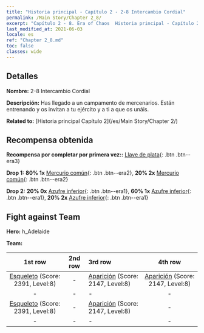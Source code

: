```yaml
---
title: "Historia principal - Capítulo 2 - 2-8 Intercambio Cordial"
permalink: /Main Story/Chapter 2_8/
excerpt: "Capítulo 2 - 8. Era of Chaos  Historia principal - Capítulo 2_8. 2-8 Intercambio Cordial"
last_modified_at: 2021-06-03
locale: es
ref: "Chapter 2_8.md"
toc: false
classes: wide
---
```


## Detalles

 **Nombre:** 2-8 Intercambio Cordial

 **Descripción:** Has llegado a un campamento de mercenarios. Están entrenando y os invitan a tu ejército y a ti a que os unáis.

 **Related to:** [Historia principal Capítulo 2](/es/Main Story/Chapter 2/)

## Recompensa obtenida

 **Recompensa por completar por primera vez::** [Llave de plata](/ItemsES/con_693/){: .btn .btn--era3}

 **Drop 1:** **80% 1x** [Mercurio común](/ItemsES/mat_8/){: .btn .btn--era2}, **20% 2x** [Mercurio común](/ItemsES/mat_8/){: .btn .btn--era2}

 **Drop 2:** **20% 0x** [Azufre inferior](/ItemsES/mat_3/){: .btn .btn--era1}, **60% 1x** [Azufre inferior](/ItemsES/mat_3/){: .btn .btn--era1}, **20% 2x** [Azufre inferior](/ItemsES/mat_3/){: .btn .btn--era1}


## Fight against Team
 **Hero:** h_Adelaide

 **Team:**


  | 1st row | 2nd row | 3rd row | 4th row |
  |:----:|:----:|:----|:----:|
  | [Esqueleto](/es/units/Skeleton/) (Score: 2391, Level:8)  | - | [Aparición](/es/units/Wight/) (Score: 2147, Level:8)  | [Aparición](/es/units/Wight/) (Score: 2147, Level:8)  |
  | - | - | - | - |
  | [Esqueleto](/es/units/Skeleton/) (Score: 2391, Level:8)  | - | [Aparición](/es/units/Wight/) (Score: 2147, Level:8)  | - |
  | - | - | - | - |


